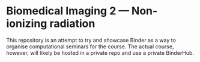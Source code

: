 # Biomedical Imaging 2 — Non-ionizing radiation

This repository is an attempt to try and showcase Binder as a way to organise
computational seminars for the course. The actual course, however, will likely be hosted
in a private repo and use a private BinderHub.

